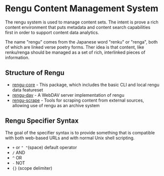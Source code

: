# Rengu Content Management System

The rengu system is used to manage content sets. The intent is prove a rich content environment that puts metadata and content search capabilities first in order to support content data analytics.

The name "rengu" comes from the Japanese word "renku" or "renga", both of which are linked verse poetry forms. Ther idea is that content, like renku/renga should be managed as a set of rich, interlinked pieces of information.

## Structure of Rengu

* [rengu-core](/prajna-io/rengu-core) - This package, which includes the basic CLI and local rengu data featureset
* [rengu-dav](/prajna-io/rengu-dav) - A WebDAV server implementation of rengu
* [rengu-scrape](/prajna-io/rengu-scrape) - Tools for scraping content from external sources, allowing use of rengu as an archive system 

## Rengu Specifier Syntax

The goal of the specifier syntax is to provide something that is compatible with both web-based URLs and with normal Unix shell scripting.

* `+` or `" "`(space) default operator
* `/` AND
* `^` OR
* `-` NOT
* `{}` (scope delimiter)
